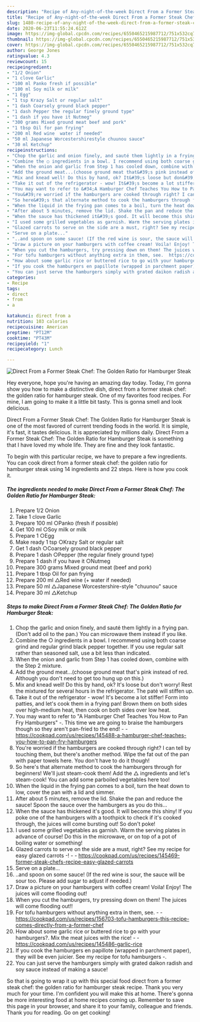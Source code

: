 ```yaml
---
description: "Recipe of Any-night-of-the-week Direct From a Former Steak Chef: The Golden Ratio for Hamburger Steak"
title: "Recipe of Any-night-of-the-week Direct From a Former Steak Chef: The Golden Ratio for Hamburger Steak"
slug: 1480-recipe-of-any-night-of-the-week-direct-from-a-former-steak-chef-the-golden-ratio-for-hamburger-steak
date: 2020-06-23T11:55:24.612Z
image: https://img-global.cpcdn.com/recipes/6550465215987712/751x532cq70/direct-from-a-former-steak-chef-the-golden-ratio-for-hamburger-steak-recipe-main-photo.jpg
thumbnail: https://img-global.cpcdn.com/recipes/6550465215987712/751x532cq70/direct-from-a-former-steak-chef-the-golden-ratio-for-hamburger-steak-recipe-main-photo.jpg
cover: https://img-global.cpcdn.com/recipes/6550465215987712/751x532cq70/direct-from-a-former-steak-chef-the-golden-ratio-for-hamburger-steak-recipe-main-photo.jpg
author: George Jones
ratingvalue: 4.3
reviewcount: 15
recipeingredient:
- "1/2 Onion"
- "1 clove Garlic"
- "100 ml Panko fresh if possible"
- "100 ml Soy milk or milk"
- "1 Egg"
- "1 tsp Krazy Salt or regular salt"
- "1 dash Coarsely ground black pepper"
- "1 dash Pepper the regular finely ground type"
- "1 dash if you have it Nutmeg"
- "300 grams Mixed ground meat beef and pork"
- "1 tbsp Oil for pan frying"
- "200 ml Red wine  water if needed"
- "50 ml Japanese Worcestershirestyle chuunou sauce"
- "30 ml Ketchup"
recipeinstructions:
- "Chop the garlic and onion finely, and sauté them lightly in a frying pan. (Don&#39;t add oil to the pan.) You can microwave them instead if you like."
- "Combine the ○ ingredients in a bowl. I recommend using both coarse grind and regular grind black pepper together. If you use regular salt rather than seasoned salt, use a bit less than indicated."
- "When the onion and garlic from Step 1 has cooled down, combine with the Step 2 mixture."
- "Add the ground meat...(choose ground meat that&#39;s pink instead of red. Although you don&#39;t need to get too hung up on this.)"
- "Mix and knead well! Do this by hand, ok? It&#39;s loose but don&#39;t worry! Rest the mixtured for several hours in the refrigerator. The paté will stiffen up."
- "Take it out of the refrigerator - wow! It&#39;s become a lot stiffer! Form into patties, and let&#39;s cook them in a frying pan! Brown them on both sides over high-medium heat, then cook on both sides over low heat."
- "You may want to refer to &#34;A Hamburger Chef Teaches You How to Pan Fry Hamburgers&#34; -. This time we are going to braise the hamburgers though so they aren&#39;t pan-fried to the end!  https://cookpad.com/us/recipes/145488-a-hamburger-chef-teaches-you-how-to-pan-fry-hamburgers"
- "You&#39;re worried if the hamburgers are cooked through right? I can tell by touching them, but there&#39;s another method. Wipe the fat out of the pan with paper towels here. You don&#39;t have to do it though!"
- "So here&#39;s that alternate method to cook the hamburgers through for beginners! We&#39;ll just steam-cook them! Add the △ ingredients and let&#39;s steam-cook! You can add some parboiled vegetables here too!"
- "When the liquid in the frying pan comes to a boil, turn the heat down to low, cover the pan with a lid and simmer."
- "After about 5 minutes, remove the lid. Shake the pan and reduce the sauce! Spoon the sauce over the hamburgers as you do this..."
- "When the sauce has thickened it&#39;s good. It will become this shiny! If you poke one of the hamburgers with a toothpick to check if it&#39;s cooked through, the juices will come bursting out! So don&#39;t poke!"
- "I used some grilled vegetables as garnish. Warm the serving plates in advance of course! Do this in the microwave, or on top of a pot of boiling water or something!"
- "Glazed carrots to serve on the side are a must, right? See my recipe for easy glazed carrots -!  https://cookpad.com/us/recipes/145469-former-steak-chefs-recipe-easy-glazed-carrots"
- "Serve on a plate..."
- "..and spoon on some sauce! (If the red wine is sour, the sauce will be sour too. Please add sugar to adjust if needed.)"
- "Draw a picture on your hamburgers with coffee cream! Voila! Enjoy! The juices will come flooding out!"
- "When you cut the hamburgers, try pressing down on them! The juices will come flooding out!!"
- "For tofu hamburgers without anything extra in them, see.  https://cookpad.com/us/recipes/156703-tofu-hamburgers-this-recipe-comes-directly-from-a-former-chef"
- "How about some garlic rice or buttered rice to go with your hamburgers?. Mix the meat juices with the rice!  https://cookpad.com/us/recipes/145486-garlic-rice"
- "If you cook the hamburgers en papillote (wrapped in parchment paper), they will be even juicier. See my recipe for tofu hamburgers -."
- "You can just serve the hamburgers simply with grated daikon radish and soy sauce instead of making a sauce!"
categories:
- Recipe
tags:
- direct
- from
- a

katakunci: direct from a 
nutrition: 103 calories
recipecuisine: American
preptime: "PT12M"
cooktime: "PT43M"
recipeyield: "1"
recipecategory: Lunch

---
```



![Direct From a Former Steak Chef: The Golden Ratio for Hamburger Steak](https://img-global.cpcdn.com/recipes/6550465215987712/751x532cq70/direct-from-a-former-steak-chef-the-golden-ratio-for-hamburger-steak-recipe-main-photo.jpg)

Hey everyone, hope you're having an amazing day today. Today, I'm gonna show you how to make a distinctive dish, direct from a former steak chef: the golden ratio for hamburger steak. One of my favorites food recipes. For mine, I am going to make it a little bit tasty. This is gonna smell and look delicious.

Direct From a Former Steak Chef: The Golden Ratio for Hamburger Steak is one of the most favored of current trending foods in the world. It is simple, it's fast, it tastes delicious. It is appreciated by millions daily. Direct From a Former Steak Chef: The Golden Ratio for Hamburger Steak is something that I have loved my whole life. They are fine and they look fantastic.




To begin with this particular recipe, we have to prepare a few ingredients. You can cook direct from a former steak chef: the golden ratio for hamburger steak using 14 ingredients and 22 steps. Here is how you cook it.

<!--inarticleads1-->

##### The ingredients needed to make Direct From a Former Steak Chef: The Golden Ratio for Hamburger Steak:

1. Prepare 1/2 Onion
1. Take 1 clove Garlic
1. Prepare 100 ml ○Panko (fresh if possible)
1. Get 100 ml ○Soy milk or milk
1. Prepare 1 ○Egg
1. Make ready 1 tsp ○Krazy Salt or regular salt
1. Get 1 dash ○Coarsely ground black pepper
1. Prepare 1 dash ○Pepper (the regular finely ground type)
1. Prepare 1 dash if you have it ○Nutmeg
1. Prepare 300 grams Mixed ground meat (beef and pork)
1. Prepare 1 tbsp Oil for pan frying
1. Prepare 200 ml △Red wine (+ water if needed)
1. Prepare 50 ml △Japanese Worcestershire-style &#34;chuunou&#34; sauce
1. Prepare 30 ml △Ketchup




<!--inarticleads2-->

##### Steps to make Direct From a Former Steak Chef: The Golden Ratio for Hamburger Steak:

1. Chop the garlic and onion finely, and sauté them lightly in a frying pan. (Don&#39;t add oil to the pan.) You can microwave them instead if you like.
1. Combine the ○ ingredients in a bowl. I recommend using both coarse grind and regular grind black pepper together. If you use regular salt rather than seasoned salt, use a bit less than indicated.
1. When the onion and garlic from Step 1 has cooled down, combine with the Step 2 mixture.
1. Add the ground meat...(choose ground meat that&#39;s pink instead of red. Although you don&#39;t need to get too hung up on this.)
1. Mix and knead well! Do this by hand, ok? It&#39;s loose but don&#39;t worry! Rest the mixtured for several hours in the refrigerator. The paté will stiffen up.
1. Take it out of the refrigerator - wow! It&#39;s become a lot stiffer! Form into patties, and let&#39;s cook them in a frying pan! Brown them on both sides over high-medium heat, then cook on both sides over low heat.
1. You may want to refer to &#34;A Hamburger Chef Teaches You How to Pan Fry Hamburgers&#34; -. This time we are going to braise the hamburgers though so they aren&#39;t pan-fried to the end! -  - https://cookpad.com/us/recipes/145488-a-hamburger-chef-teaches-you-how-to-pan-fry-hamburgers
1. You&#39;re worried if the hamburgers are cooked through right? I can tell by touching them, but there&#39;s another method. Wipe the fat out of the pan with paper towels here. You don&#39;t have to do it though!
1. So here&#39;s that alternate method to cook the hamburgers through for beginners! We&#39;ll just steam-cook them! Add the △ ingredients and let&#39;s steam-cook! You can add some parboiled vegetables here too!
1. When the liquid in the frying pan comes to a boil, turn the heat down to low, cover the pan with a lid and simmer.
1. After about 5 minutes, remove the lid. Shake the pan and reduce the sauce! Spoon the sauce over the hamburgers as you do this...
1. When the sauce has thickened it&#39;s good. It will become this shiny! If you poke one of the hamburgers with a toothpick to check if it&#39;s cooked through, the juices will come bursting out! So don&#39;t poke!
1. I used some grilled vegetables as garnish. Warm the serving plates in advance of course! Do this in the microwave, or on top of a pot of boiling water or something!
1. Glazed carrots to serve on the side are a must, right? See my recipe for easy glazed carrots -! -  - https://cookpad.com/us/recipes/145469-former-steak-chefs-recipe-easy-glazed-carrots
1. Serve on a plate...
1. ..and spoon on some sauce! (If the red wine is sour, the sauce will be sour too. Please add sugar to adjust if needed.)
1. Draw a picture on your hamburgers with coffee cream! Voila! Enjoy! The juices will come flooding out!
1. When you cut the hamburgers, try pressing down on them! The juices will come flooding out!!
1. For tofu hamburgers without anything extra in them, see. -  - https://cookpad.com/us/recipes/156703-tofu-hamburgers-this-recipe-comes-directly-from-a-former-chef
1. How about some garlic rice or buttered rice to go with your hamburgers?. Mix the meat juices with the rice! -  - https://cookpad.com/us/recipes/145486-garlic-rice
1. If you cook the hamburgers en papillote (wrapped in parchment paper), they will be even juicier. See my recipe for tofu hamburgers -.
1. You can just serve the hamburgers simply with grated daikon radish and soy sauce instead of making a sauce!




So that is going to wrap it up with this special food direct from a former steak chef: the golden ratio for hamburger steak recipe. Thank you very much for your time. I'm confident you will make this at home. There's gonna be more interesting food at home recipes coming up. Remember to save this page in your browser, and share it to your family, colleague and friends. Thank you for reading. Go on get cooking!

